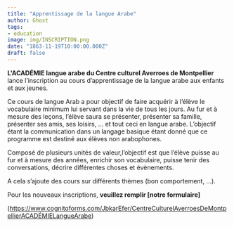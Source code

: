 ```yaml
---
title: "Apprentissage de la langue Arabe"
author: Ghost
tags: 
- education
image: img/INSCRIPTION.png
date: "1863-11-19T10:00:00.000Z"
draft: false
---
```


**L'ACADÉMIE langue arabe du Centre culturel Averroes de Montpellier** lance l’inscription au cours d’apprentissage de la langue arabe aux enfants et aux jeunes.

Ce cours de langue Arab a pour objectif de faire acquérir à l’élève le vocabulaire minimum lui servant dans la vie de tous les jours. Au fur et à mesure des leçons, l’élève saura se présenter, présenter sa famille, présenter ses amis, ses loisirs, … et tout ceci en langue arabe. L’objectif étant la communication dans un langage basique étant donné que ce programme est destiné aux élèves non arabophones.

Composé de plusieurs unités de valeur,l’objectif est que l’élève puisse au fur et à mesure des années, enrichir son vocabulaire, puisse tenir des conversations, décrire différentes choses et évènements.

A cela s’ajoute des cours sur différents thèmes (bon comportement, …).

Pour les nouveaux inscriptions, **veuillez remplir [notre formulaire]**

(https://www.cognitoforms.com/JbkarEfer/CentreCulturelAverroesDeMontpellierACADÉMIELangueArabe)

  
